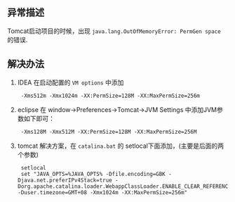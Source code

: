 ## 异常描述
Tomcat启动项目的时候，出现 `java.lang.OutOfMemoryError: PermGen space` 的错误.
## 解决办法
1. IDEA
在启动配置的  `VM options` 中添加 

        -Xms512m -Xmx1024m -XX:PermSize=128M -XX:MaxPermSize=256m
2. eclipse
在 window->Preferences->Tomcat->JVM Settings 中添加JVM参数如下即可： 

		-Xms128M -Xmx512M -XX:PermSize=128M -XX:MaxPermSize=256M 
3. tomcat 解决方案，在 `catalina.bat` 的 setlocal下面添加，(主要是后面的两个参数)

        setlocal
        set "JAVA_OPTS=%JAVA_OPTS% -Dfile.encoding=GBK -Djava.net.preferIPv4Stack=true -Dorg.apache.catalina.loader.WebappClassLoader.ENABLE_CLEAR_REFERENCES=false -Duser.timezone=GMT+08 -Xmx1024m -XX:MaxPermSize=256m"
